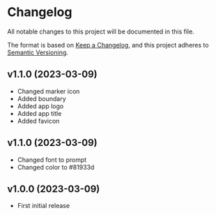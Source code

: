 # Changelog

All notable changes to this project will be documented in this file.

The format is based on [Keep a Changelog](https://keepachangelog.com/en/1.0.0/),
and this project adheres to [Semantic Versioning](https://semver.org/spec/v2.0.0.html).

## v1.1.0 (2023-03-09)
- Changed marker icon
- Added boundary
- Added app logo
- Added app title
- Added favicon

## v1.1.0 (2023-03-09)
- Changed font to prompt
- Changed color to #81933d

## v1.0.0 (2023-03-09)
- First initial release